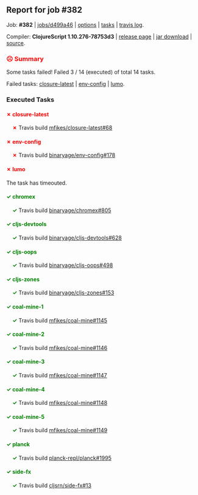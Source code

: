 ## Report for job #382

Job: **#382** | [jobs/d499a46](https://github.com/cljs-oss/canary/commit/d499a46b52acbc5a9d0a7fa57670dd7bfc5f1d1a) | [options](options.edn) | [tasks](tasks.edn) | [travis log](https://travis-ci.org/cljs-oss/canary/builds/378280091).

Compiler: **ClojureScript 1.10.276-78753d3** | [release page](https://github.com/cljs-oss/canary/releases/tag/r1.10.276-78753d3) | [jar download](https://github.com/cljs-oss/canary/releases/download/r1.10.276-78753d3/clojurescript-1.10.276-78753d3.jar) | [source](https://github.com/clojure/clojurescript/commit/78753d376d5bfe9afd1dbb98eea15fd5bd312255).

### <b style='color:red'>☹ Summary</b>

Some tasks failed! Failed 3 / 14 (executed) of total 14 tasks.

Failed tasks: [closure-latest](#-closure-latest) | [env-config](#-env-config) | [lumo](#-lumo).

### Executed Tasks

#### <b style='color:red'>&#x2717; closure-latest</b>
&nbsp;&nbsp;&nbsp;&nbsp;<b style='color:red'>&#x2717;</b> Travis build [mfikes/closure-latest#68](https://travis-ci.org/mfikes/closure-latest/builds/378280694)<br>

#### <b style='color:red'>&#x2717; env-config</b>
&nbsp;&nbsp;&nbsp;&nbsp;<b style='color:red'>&#x2717;</b> Travis build [binaryage/env-config#178](https://travis-ci.org/binaryage/env-config/builds/378280712)<br>

#### <b style='color:red'>&#x2717; lumo</b>
The task has timeouted.

#### <b style='color:green'>&#x2713; chromex</b>
&nbsp;&nbsp;&nbsp;&nbsp;<b style='color:green'>&#x2713;</b> Travis build [binaryage/chromex#805](https://travis-ci.org/binaryage/chromex/builds/378280682)<br>

#### <b style='color:green'>&#x2713; cljs-devtools</b>
&nbsp;&nbsp;&nbsp;&nbsp;<b style='color:green'>&#x2713;</b> Travis build [binaryage/cljs-devtools#628](https://travis-ci.org/binaryage/cljs-devtools/builds/378280684)<br>

#### <b style='color:green'>&#x2713; cljs-oops</b>
&nbsp;&nbsp;&nbsp;&nbsp;<b style='color:green'>&#x2713;</b> Travis build [binaryage/cljs-oops#498](https://travis-ci.org/binaryage/cljs-oops/builds/378280688)<br>

#### <b style='color:green'>&#x2713; cljs-zones</b>
&nbsp;&nbsp;&nbsp;&nbsp;<b style='color:green'>&#x2713;</b> Travis build [binaryage/cljs-zones#153](https://travis-ci.org/binaryage/cljs-zones/builds/378280690)<br>

#### <b style='color:green'>&#x2713; coal-mine-1</b>
&nbsp;&nbsp;&nbsp;&nbsp;<b style='color:green'>&#x2713;</b> Travis build [mfikes/coal-mine#1145](https://travis-ci.org/mfikes/coal-mine/builds/378280700)<br>

#### <b style='color:green'>&#x2713; coal-mine-2</b>
&nbsp;&nbsp;&nbsp;&nbsp;<b style='color:green'>&#x2713;</b> Travis build [mfikes/coal-mine#1146](https://travis-ci.org/mfikes/coal-mine/builds/378280702)<br>

#### <b style='color:green'>&#x2713; coal-mine-3</b>
&nbsp;&nbsp;&nbsp;&nbsp;<b style='color:green'>&#x2713;</b> Travis build [mfikes/coal-mine#1147](https://travis-ci.org/mfikes/coal-mine/builds/378280706)<br>

#### <b style='color:green'>&#x2713; coal-mine-4</b>
&nbsp;&nbsp;&nbsp;&nbsp;<b style='color:green'>&#x2713;</b> Travis build [mfikes/coal-mine#1148](https://travis-ci.org/mfikes/coal-mine/builds/378280708)<br>

#### <b style='color:green'>&#x2713; coal-mine-5</b>
&nbsp;&nbsp;&nbsp;&nbsp;<b style='color:green'>&#x2713;</b> Travis build [mfikes/coal-mine#1149](https://travis-ci.org/mfikes/coal-mine/builds/378280710)<br>

#### <b style='color:green'>&#x2713; planck</b>
&nbsp;&nbsp;&nbsp;&nbsp;<b style='color:green'>&#x2713;</b> Travis build [planck-repl/planck#1995](https://travis-ci.org/planck-repl/planck/builds/378280762)<br>

#### <b style='color:green'>&#x2713; side-fx</b>
&nbsp;&nbsp;&nbsp;&nbsp;<b style='color:green'>&#x2713;</b> Travis build [cljsrn/side-fx#13](https://travis-ci.org/cljsrn/side-fx/builds/378280764)<br>